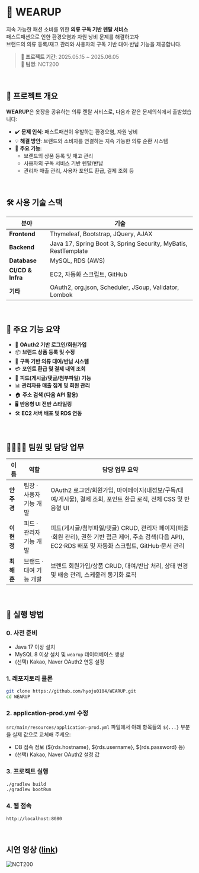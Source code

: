 # 👚 WEARUP

지속 가능한 패션 소비를 위한 **의류 구독 기반 렌탈 서비스**  
패스트패션으로 인한 환경오염과 자원 낭비 문제를 해결하고자  
브랜드의 의류 등록/재고 관리와 사용자의 구독 기반 대여·반납 기능을 제공합니다.

> **📅 프로젝트 기간**: 2025.05.15 ~ 2025.06.05  
> **👥 팀명**: NCT200  

<br>

## 📌 프로젝트 개요

**WEARUP**은 옷장을 공유하는 의류 렌탈 서비스로, 다음과 같은 문제의식에서 출발했습니다:

- ✔️ **문제 인식**: 패스트패션이 유발하는 환경오염, 자원 낭비
- 💡 **해결 방안**: 브랜드와 소비자를 연결하는 지속 가능한 의류 순환 시스템
- 🧾 **주요 기능**:
  - 브랜드의 상품 등록 및 재고 관리
  - 사용자의 구독 서비스 기반 렌탈/반납
  - 관리자 매출 관리, 사용자 포인트 환급, 결제 조회 등 

<br>

## 🛠 사용 기술 스택

| 분야 | 기술 |
|------|------|
| **Frontend** | Thymeleaf, Bootstrap, JQuery, AJAX |
| **Backend** | Java 17, Spring Boot 3, Spring Security, MyBatis, RestTemplate |
| **Database** | MySQL, RDS (AWS) |
| **CI/CD & Infra** | EC2, 자동화 스크립트, GitHub |
| **기타** | OAuth2, org.json, Scheduler, JSoup, Validator, Lombok | 

<br>

## 🧩 주요 기능 요약

- 🔐 **OAuth2 기반 로그인/회원가입**
- 📦 **브랜드 상품 등록 및 수정**
- 🔁 **구독 기반 의류 대여/반납 시스템**
- 💳 **포인트 환급 및 결제 내역 조회**
- 📝 **피드(게시글/댓글/첨부파일) 기능**
- 📊 **관리자용 매출 집계 및 회원 관리**
- 🏠 **주소 검색 (다음 API 활용)**
- 🖥 **반응형 UI 전반 스타일링**
- 🛠 **EC2 서버 배포 및 RDS 연동** 

<br>

## 👨‍👩‍👧‍👦 팀원 및 담당 업무

| 이름 | 역할 | 담당 업무 요약 |
|------|------|----------------|
| **안주경** | 팀장 · 사용자 기능 개발 | OAuth2 로그인/회원가입, 마이페이지(내정보/구독/대여/게시물), 결제 조회, 포인트 환급 로직, 전체 CSS 및 반응형 UI |
| **이현정** | 피드 · 관리자 기능 개발 | 피드(게시글/첨부파일/댓글) CRUD, 관리자 페이지(매출·회원 관리), 권한 기반 접근 제어, 주소 검색(다음 API), EC2·RDS 배포 및 자동화 스크립트, GitHub·문서 관리 |
| **최해훈** | 브랜드 · 대여 기능 개발 | 브랜드 회원가입/상품 CRUD, 대여/반납 처리, 상태 변경 및 배송 관리, 스케줄러 동기화 로직 |

<br>

## 📝 실행 방법

### 0. 사전 준비

- Java 17 이상 설치
- MySQL 8 이상 설치 및 `wearup` 데이터베이스 생성
- (선택) Kakao, Naver OAuth2 연동 설정


### 1. 레포지토리 클론

```bash
git clone https://github.com/hyoju0104/WEARUP.git
cd WEARUP
```


### 2.  application-prod.yml 수정
`src/main/resources/application-prod.yml` 파일에서 아래 항목들의 `${...}` 부분을 실제 값으로 교체해 주세요:

- DB 접속 정보 (${rds.hostname}, ${rds.username}, ${rds.password} 등)
- (선택) Kakao, Naver OAuth2 설정 값


### 3. 프로젝트 실행
```bash
./gradlew build
./gradlew bootRun
```


### 4. 웹 접속
```http://localhost:8080```


<br>

## 시연 영상 ([link](https://youtu.be/tbd1ADUvrsg?t=91))

![NCT200](https://github.com/user-attachments/assets/06165670-dbb6-44c4-a093-37ca2d24fa60)

